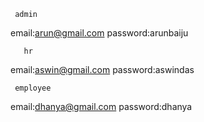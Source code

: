      admin
email:arun@gmail.com
password:arunbaiju

       hr
email:aswin@gmail.com
password:aswindas

     employee
email:dhanya@gmail.com
password:dhanya
